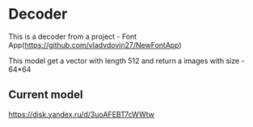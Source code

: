 # Decoder
This is a decoder from a project - Font App(https://github.com/vladvdovin27/NewFontApp)

This model get a vector with length 512 and return a images with size - 64*64

## Current model

https://disk.yandex.ru/d/3uoAFEBT7cWWtw
